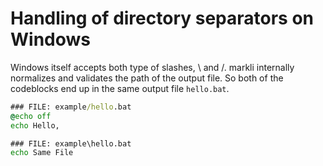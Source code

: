 # Handling of directory separators on Windows

Windows itself accepts both type of slashes, \ and /. markli internally normalizes and validates the path of the output file. So both of the codeblocks end up in the same output file `hello.bat`.

```bat
### FILE: example/hello.bat
@echo off
echo Hello,
```

```bat
### FILE: example\hello.bat
echo Same File
```